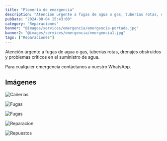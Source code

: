 ```yaml
---
title: "Plomería de emergencia"
description: "Atención urgente a fugas de agua o gas, tuberías rotas, drenajes obstruidos y problemas críticos en el suministro de agua."
pubDate: "2024-08-04 15:43:00"
category: "Reparaciones"
banner: "@images/services/emergencia/emergencia-portada.jpg"
banner2: "@images/services/emergencia/emergencia1.jpg"
tags: ["Reparaciones"]
---
```


Atención urgente a fugas de agua o gas, tuberías rotas, drenajes obstruidos y problemas críticos en el suministro de agua.

Para cualquier emergencia contáctanos a nuestro WhatsApp.

## Imágenes

![Cañerias](@images/services/emergencia/emergencia1.jpg)

![Fugas](@images/services/emergencia/emergencia2.jpg)

![Fugas](@images/services/emergencia/emergencia3.jpg)

![Reparacion](@images/services/emergencia/emergencia4.jpg)

![Repuestos](@images/services/emergencia/emergencia5.jpg)
